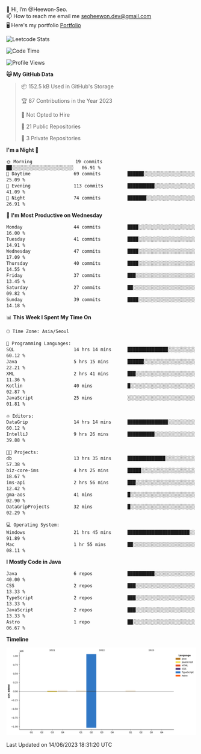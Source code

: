 👋 Hi, I’m @Heewon-Seo.  
📫 How to reach me email me seoheewon.dev@gmail.com   
🖥 Here's my portfolio [Portfolio](https://haileynotes.notion.site/HEEWON-SEO-f98fe97412ee4a6a94fd24fe6832f84c)

![Leetcode Stats](https://leetcode.card.workers.dev/?username=Heewon-Seo)

 <!--START_SECTION:waka-->
![Code Time](http://img.shields.io/badge/Code%20Time-530%20hrs%204%20mins-blue)

![Profile Views](http://img.shields.io/badge/Profile%20Views-0-blue)

**🐱 My GitHub Data** 

> 📦 152.5 kB Used in GitHub's Storage 
 > 
> 🏆 87 Contributions in the Year 2023
 > 
> 🚫 Not Opted to Hire
 > 
> 📜 21 Public Repositories 
 > 
> 🔑 3 Private Repositories 
 > 
**I'm a Night 🦉** 

```text
🌞 Morning                19 commits          ██░░░░░░░░░░░░░░░░░░░░░░░   06.91 % 
🌆 Daytime                69 commits          ██████░░░░░░░░░░░░░░░░░░░   25.09 % 
🌃 Evening                113 commits         ██████████░░░░░░░░░░░░░░░   41.09 % 
🌙 Night                  74 commits          ███████░░░░░░░░░░░░░░░░░░   26.91 % 
```
📅 **I'm Most Productive on Wednesday** 

```text
Monday                   44 commits          ████░░░░░░░░░░░░░░░░░░░░░   16.00 % 
Tuesday                  41 commits          ████░░░░░░░░░░░░░░░░░░░░░   14.91 % 
Wednesday                47 commits          ████░░░░░░░░░░░░░░░░░░░░░   17.09 % 
Thursday                 40 commits          ████░░░░░░░░░░░░░░░░░░░░░   14.55 % 
Friday                   37 commits          ███░░░░░░░░░░░░░░░░░░░░░░   13.45 % 
Saturday                 27 commits          ██░░░░░░░░░░░░░░░░░░░░░░░   09.82 % 
Sunday                   39 commits          ████░░░░░░░░░░░░░░░░░░░░░   14.18 % 
```


📊 **This Week I Spent My Time On** 

```text
🕑︎ Time Zone: Asia/Seoul

💬 Programming Languages: 
SQL                      14 hrs 14 mins      ███████████████░░░░░░░░░░   60.12 % 
Java                     5 hrs 15 mins       ██████░░░░░░░░░░░░░░░░░░░   22.21 % 
XML                      2 hrs 41 mins       ███░░░░░░░░░░░░░░░░░░░░░░   11.36 % 
Kotlin                   40 mins             █░░░░░░░░░░░░░░░░░░░░░░░░   02.87 % 
JavaScript               25 mins             ░░░░░░░░░░░░░░░░░░░░░░░░░   01.81 % 

🔥 Editors: 
DataGrip                 14 hrs 14 mins      ███████████████░░░░░░░░░░   60.12 % 
IntelliJ                 9 hrs 26 mins       ██████████░░░░░░░░░░░░░░░   39.88 % 

🐱‍💻 Projects: 
db                       13 hrs 35 mins      ██████████████░░░░░░░░░░░   57.38 % 
biz-core-ims             4 hrs 25 mins       █████░░░░░░░░░░░░░░░░░░░░   18.67 % 
ims-api                  2 hrs 56 mins       ███░░░░░░░░░░░░░░░░░░░░░░   12.42 % 
gma-aos                  41 mins             █░░░░░░░░░░░░░░░░░░░░░░░░   02.90 % 
DataGripProjects         32 mins             █░░░░░░░░░░░░░░░░░░░░░░░░   02.29 % 

💻 Operating System: 
Windows                  21 hrs 45 mins      ███████████████████████░░   91.89 % 
Mac                      1 hr 55 mins        ██░░░░░░░░░░░░░░░░░░░░░░░   08.11 % 
```

**I Mostly Code in Java** 

```text
Java                     6 repos             ██████████░░░░░░░░░░░░░░░   40.00 % 
CSS                      2 repos             ███░░░░░░░░░░░░░░░░░░░░░░   13.33 % 
TypeScript               2 repos             ███░░░░░░░░░░░░░░░░░░░░░░   13.33 % 
JavaScript               2 repos             ███░░░░░░░░░░░░░░░░░░░░░░   13.33 % 
Astro                    1 repo              ██░░░░░░░░░░░░░░░░░░░░░░░   06.67 % 
```



**Timeline**

![Lines of Code chart](https://raw.githubusercontent.com/Heewon-Seo/Heewon-Seo/main/assets/bar_graph.png)


 Last Updated on 14/06/2023 18:31:20 UTC
<!--END_SECTION:waka-->

